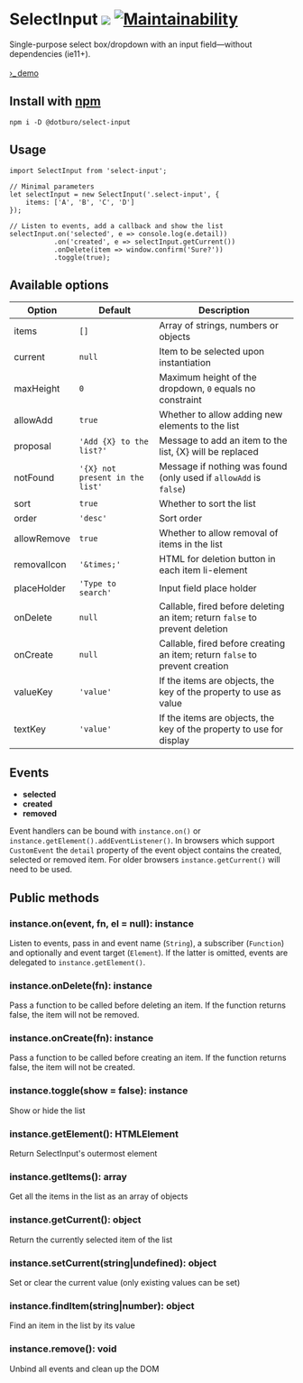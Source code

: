 # SelectInput ![](https://img.shields.io/github/tag/dotburo/select-input.svg?label=version&style=flat) [![Maintainability](https://api.codeclimate.com/v1/badges/974d8c32d0d5eed14a5e/maintainability)](https://codeclimate.com/github/dotburo/select-input/maintainability)

Single-purpose select box/dropdown with an input field&mdash;without dependencies (ie11+).  
<br>
<a href="https://dotburo.github.io/select-input/" target="_blank" rel="noopener">&rsaquo;_&thinsp;demo</a>

## Install with [npm](https://www.npmjs.com/package/@dotburo/select-input)
```
npm i -D @dotburo/select-input
```


## Usage
```
import SelectInput from 'select-input';

// Minimal parameters
let selectInput = new SelectInput('.select-input', {
    items: ['A', 'B', 'C', 'D']
});

// Listen to events, add a callback and show the list 
selectInput.on('selected', e => console.log(e.detail))
           .on('created', e => selectInput.getCurrent())
           .onDelete(item => window.confirm('Sure?'))
           .toggle(true);
```

## Available options

| Option        | Default                         | Description               |
| ------------- |---------------------------------| --------------------------|
| items         | `[]`                            | Array of strings, numbers or objects |
| current       | `null`                          | Item to be selected upon instantiation |
| maxHeight     | `0`                             | Maximum height of the dropdown, `0` equals no constraint |
| allowAdd      | `true`                          | Whether to allow adding new elements to the list |
| proposal      | `'Add {X} to the list?'`        | Message to add an item to the list, {X} will be replaced |
| notFound      | `'{X} not present in the list'` | Message if nothing was found (only used if `allowAdd` is `false`) |
| sort          | `true`                          | Whether to sort the list |
| order         | `'desc'`                        | Sort order |
| allowRemove   | `true`                          | Whether to allow removal of items in the list |
| removalIcon   | `'&times;'`                     | HTML for deletion button in each item li-element |
| placeHolder   | `'Type to search'`              | Input field place holder |
| onDelete      | `null`                          | Callable, fired before deleting an item; return `false` to prevent deletion |
| onCreate      | `null`                          | Callable, fired before creating an item; return `false` to prevent creation |
| valueKey      | `'value'`                       | If the items are objects, the key of the property to use as value |
| textKey       | `'value'`                       | If the items are objects, the key of the property to use for display |

  
## Events

- **selected**
- **created**
- **removed**

Event handlers can be bound with `instance.on()` or `instance.getElement().addEventListener()`. In browsers which
support `CustomEvent` the `detail` property of the event object contains the created, selected or removed item. 
For older browsers `instance.getCurrent()` will need to be used.

## Public methods

### instance.on(event, fn, el = null): instance
Listen to events, pass in and event name (`String`), a subscriber (`Function`) and optionally and event target (`Element`). 
If the latter is omitted, events are delegated to `instance.getElement()`.

### instance.onDelete(fn): instance
Pass a function to be called before deleting an item. If the function returns false, the item will not be removed.

### instance.onCreate(fn): instance
Pass a function to be called before creating an item. If the function returns false, the item will not be created.

### instance.toggle(show = false): instance
Show or hide the list

### instance.getElement(): HTMLElement
Return SelectInput's outermost element 

### instance.getItems(): array
Get all the items in the list as an array of objects

### instance.getCurrent(): object
Return the currently selected item of the list

### instance.setCurrent(string|undefined): object
Set or clear the current value (only existing values can be set)
 
### instance.findItem(string|number): object
Find an item in the list by its value

### instance.remove(): void
Unbind all events and clean up the DOM
